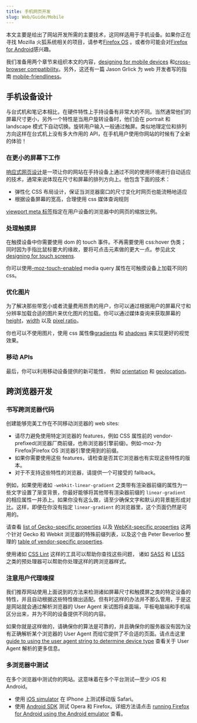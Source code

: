 ```yaml
---
title: 手机网页开发
slug: Web/Guide/Mobile
---
```

本文主要是给出了网站开发所需的主要技术，这同样适用于手机设备。如果你正在寻找 Mozilla 火狐系统相关的项目，请参考[Firefox OS](/en/Mozilla/Firefox_OS) 。或者你可能会对[Firefox for Android](/en/Mozilla/Firefox_for_Android)感兴趣。

我们准备用两个章节来组织本文的内容，[designing for mobile devices](#Designing_for_mobile_devices) 和[cross-browser compatibility](#Cross-browser_development)。另外，这还有一篇 Jason Grlick 为 web 开发者写的指南 [mobile-friendliness](/zh-CN/docs/Web_Development/Mobile/Mobile-friendliness)。

## 手机设备设计

与台式机和笔记本相比，在硬件特性上手持设备有非常大的不同。当然通常他们的屏幕尺寸更小，另外一个特性是当用户旋转设备时，他们会在 portrait 和 landscape 模式下自动切换。旋转用户输入一般通过触屏。类似地理定位和排列方向这样在台式机上没有多大作用的 API，在手机用户使用你网站的时候有了全新的体验！

### 在更小的屏幕下工作

[响应式网页设计](/en/Web_Development/Responsive_Web_design)是一项让你的网站在手持设备上通过不同的使用环境进行自动适应的技术，通常来说体现在尺寸和屏幕的排列方向上。他包含下面的技术：

- 弹性化 CSS 布局设计，保证当浏览器窗口的尺寸变化时网页也能流畅地适应
- 根据设备屏幕的宽高，合理使用 css 媒体查询规则

[viewport meta 标签](/zh-CN/docs/)指定在用户设备的浏览器中的网页的缩放比例。

### 处理触摸屏

在触摸设备中你需要使用 dom 的 touch 事件。不再需要使用 css:hover 伪类；同时因为手指比鼠标要大的缘故，要将可点击元素做的更大一点。参见此文 [designing for touch screens](http://www.whatcreative.co.uk/blog/tips/designing-for-touch-screen/).

你可以使用[-moz-touch-enabled](/zh-CN/docs/Web/Guide/CSS/Media_queries#-moz-touch-enabled) media query 属性在可触摸设备上加载不同的 css。

### 优化图片

为了解决那些带宽小或者流量费用昂贵的用户，你可以通过根据用户的屏幕尺寸和分辨率加载合适的图片来优化图片的加载。你可以通过媒体查询来获取屏幕的 [height](/en/CSS/Media_queries#height)，[width](/en/CSS/Media_queries#width) 以及 [pixel ratio](/en/CSS/Media_queries#-moz-device-pixel-ratio)。

你也可以不使用图片，使用 css 属性像[gradients](/en/CSS/Using_CSS_gradients) 和 [shadows](/En/CSS/Box-shadow) 来实现更好的视觉效果。

### 移动 APIs

最后，你可以利用移动设备提供的新可能性， 例如 [orientation](/en/Detecting_device_orientation) 和 [geolocation](/En/Using_geolocation)。

## 跨浏览器开发

### 书写跨浏览器代码

创建能够完美工作在不同移动浏览器的 web sites:

- 请尽力避免使用特定浏览器的 features，例如 CSS 属性前的 vendor-prefixed(浏览器厂商前缀，也称浏览器引擎前缀)。例如-moz-为 Firefox|Firefox OS 浏览器引擎使用到的前缀。
- 如果你需要使用这些 features，请检查是否其它浏览器也有实现这些特性的版本。
- 对于不支持这些特性的浏览器，请提供一个可接受的 fallback。

例如，如果使用诸如 `-webkit-linear-gradient` 之类带有渲染器前缀的属性为一些文字设置了渐变背景，你最好能够将其他带有渲染器前缀的 `linear-gradient` 的相应属性一并添上。如果你没有这么做，请至少确保文字和默认的背景能形成对比。这样，即便在你没有指定 `linear-gradient` 的浏览器里，这个页面仍然是可用的。

请查看 [list of Gecko-specific properties](/en/CSS/CSS_Reference/Mozilla_Extensions) 以及 [WebKit-specific properties](/en/CSS/CSS_Reference/Webkit_Extensions) 这两个针对 Gecko 和 Webkit 浏览器的特殊前缀列表，以及这个由 Peter Beverloo 整理的 [table of vendor-specific properties](http://peter.sh/experiments/vendor-prefixed-css-property-overview/).

使用诸如 [CSS Lint](http://csslint.net/) 这样的工具可以帮助你查找这些问题， 诸如 [SASS](http://sass-lang.com/) 和 [LESS](http://lesscss.org/) 之类的预处理器可以帮助你处理这样的跨浏览器样式。

### 注意用户代理嗅探

我们推荐网站使用上面说到的方法来检测诸如屏幕尺寸和触摸屏之类的特定设备的特性，并且自动根据这些特性做出适配。但有时这样的办法并不那么管用，于是这是网站就会通过解析浏览器的 User Agent 来试图将桌面端，平板电脑端和手机端区分出来，并为不同的设备提供不同的内容。

如果你就是这样做的，请确保你的算法是可靠的，并且确保你的服务器没有因为没有正确解析某个浏览器的 User Agent 而给它提供了不合适的页面。请点击这里 [guide to using the user agent string to determine device type](/en/Browser_detection_using_the_user_agent#Mobile.2C_Tablet_or_Desktop) 查看关于 User Agent 解析的更多信息。

### 多浏览器中测试

在多个浏览器中测试你的网站。这意味着在多个平台测试—至少 iOS 和 Android。

- 使用 [iOS simulator](https://developer.apple.com/devcenter/ios/index.action) 在 IPhone 上测试移动版 Safari。
- 使用 [Android SDK](https://developer.android.com/sdk/index.html) 测试 Opera 和 Firefox。详细方法请点击 [running Firefox for Android using the Android emulator](https://wiki.mozilla.org/Mobile/Fennec/Android/Emulator) 查看。

